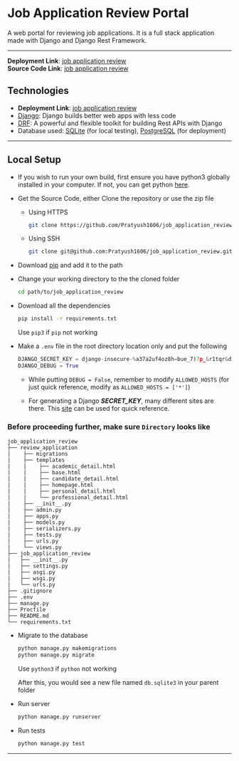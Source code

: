 # Job Application Review Portal

A web portal for reviewing job applications. It is a full stack application made with Django and Django Rest Framework.

---
**Deployment Link**: [job application review](https://job-application-review.herokuapp.com/)  
**Source Code Link**: [job application review](https://github.com/Pratyush1606/job_application_review)

## **Technologies**

* **Deployment Link**: [job application review](https://job-application-review.herokuapp.com/)
* [Django](https://www.djangoproject.com/): Django builds better web apps with less code
* [DRF](www.django-rest-framework.org/): A powerful and flexible toolkit for building Rest APIs with Django
* Database used: [SQLite](https://www.sqlite.org/index.html) (for local testing), [PostgreSQL](https://www.psycopg.org/) (for deployment)

---

## **Local Setup**

* If you wish to run your own build, first ensure you have python3 globally installed in your computer. If not, you can get python [here](https://www.python.org/downloads/).

* Get the Source Code, either Clone the repository or use the zip file

  * Using HTTPS

    ```sh
    git clone https://github.com/Pratyush1606/job_application_review.git
    ```
  
  * Using SSH

    ```sh
    git clone git@github.com:Pratyush1606/job_application_review.git
    ```

* Download [pip](https://pip.pypa.io/en/stable/installing/) and add it to the path

* Change your working directory to the the cloned folder

    ```bash
    cd path/to/job_application_review
    ```

* Download all the dependencies

    ```bash
    pip install -r requirements.txt
    ```

    Use `pip3` if `pip` not working

* Make a `.env` file in the root directory location only and put the following

    ```python
    DJANGO_SECRET_KEY = django-insecure-%a37a2uf4oz8h=bue_7)7p_&r1tqr&dlh7+-3r+*h)+y)@p9!u
    DJANGO_DEBUG = True
    ```

  * While putting `DEBUG = False`, remember to modify `ALLOWED_HOSTS` (for just quick reference, modify as `ALLOWED_HOSTS = ['*']`)

  * For generating a Django ***SECRET_KEY***, many different sites are there. This [site](https://miniwebtool.com/django-secret-key-generator/) can be used for quick reference.

### Before proceeding further, make sure ```Directory``` looks like

```
job_application_review
├── review_application
|    ├── migrations
|    ├── templates
|    |    ├── academic_detail.html
|    |    ├── base.html
|    |    ├── candidate_detail.html
|    |    ├── homepage.html
|    |    ├── personal_detail.html
|    |    └── professional_detail.html
|    ├── __init__.py
|    ├── admin.py
|    ├── apps.py
|    ├── models.py
|    ├── serializers.py
|    ├── tests.py
|    ├── urls.py
|    └── views.py
├── job_application_review
|   ├── __init__.py
|   ├── settings.py
|   ├── asgi.py
|   ├── wsgi.py
|   └── urls.py
├── .gitignore
├── .env
├── manage.py
├── Procfile
├── README.md
└── requirements.txt
```

* Migrate to the database

    ```bash
    python manage.py makemigrations
    python manage.py migrate
    ```

    Use `python3` if `python` not working

    After this, you would see a new file named `db.sqlite3` in your parent folder

* Run server

    ```sh
    python manage.py runserver
    ```

* Run tests

  ```sh
  python manage.py test
  ```

---